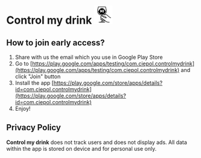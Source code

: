 # Control my drink ![Control My Drink](/favicon.png)

## How to join early access?

1. Share with us the email which you use in Google Play Store
2. Go to [https://play.google.com/apps/testing/com.ciepol.controlmydrink](https://play.google.com/apps/testing/com.ciepol.controlmydrink) and click "Join" button
3. Install the app [https://play.google.com/store/apps/details?id=com.ciepol.controlmydrink](https://play.google.com/store/apps/details?id=com.ciepol.controlmydrink)
4. Enjoy!

## Privacy Policy

**Control my drink** does not track users and does not display ads. All data within the app is stored on device and for personal use only.
